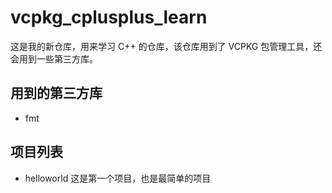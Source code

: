 # vcpkg_cplusplus_learn

这是我的新仓库，用来学习 C++ 的仓库，该仓库用到了 VCPKG 包管理工具，还会用到一些第三方库。

## 用到的第三方库

- fmt

## 项目列表

- helloworld 这是第一个项目，也是最简单的项目
